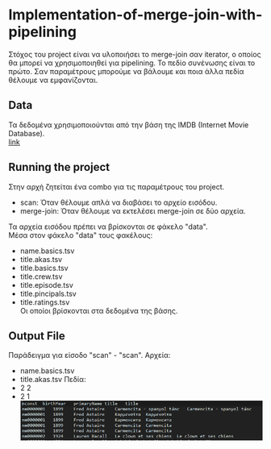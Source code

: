# Implementation-of-merge-join-with-pipelining

Στόχος του project είναι να υλοποιήσει το merge-join σαν iterator, ο οποίος θα
μπορεί να χρησιμοποιηθεί για pipelining. Το πεδίο συνένωσης είναι το πρώτο.
Σαν παραμέτρους μπορούμε να βάλουμε και ποια άλλα πεδία θέλουμε να εμφανίζονται.

## Data

Τα δεδομένα χρησιμοποιούνται από την βάση της IMDB (Internet Movie Database).<br/>
[link](https://www.imdb.com/interfaces/)

## Running the project

Στην αρχή ζητείται ένα combo για τις παραμέτρους του project.
* scan: Όταν θέλουμε απλά να διαβάσει το αρχείο εισόδου.
* merge-join: Όταν θέλουμε να εκτελέσει merge-join σε δύο αρχεία.

Τα αρχεία εισόδου πρέπει να βρίσκονται σε φάκελο "data".<br/>
Μέσα στον φάκελο "data" τους φακέλους:
* name.basics.tsv
* title.akas.tsv
* title.basics.tsv
* title.crew.tsv
* title.episode.tsv
* title.pincipals.tsv
* title.ratings.tsv<br/>
Οι οποίοι βρίσκονται στα δεδομένα της βάσης.

## Output File

Παράδειγμα για είσοδο "scan" - "scan".
Αρχεία:
* name.basics.tsv
* title.akas.tsv
Πεδία:
* 2 2
* 2 1
![Alt Text](/output/result.png)
